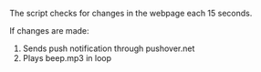 The script checks for changes in the webpage each 15 seconds.

If changes are made:
1. Sends push notification through pushover.net
2. Plays beep.mp3 in loop

